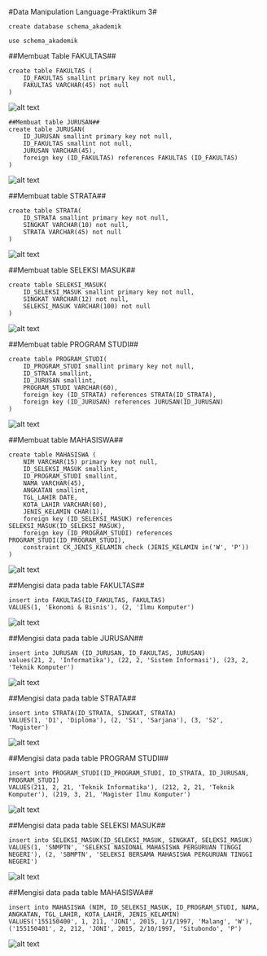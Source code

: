 #Data Manipulation Language-Praktikum 3#
```
create database schema_akademik
```

```
use schema_akademik
```

##Membuat Table FAKULTAS##
```
create table FAKULTAS (
	ID_FAKULTAS smallint primary key not null,
	FAKULTAS VARCHAR(45) not null
)
```
![alt text](https://github.com/sakilah22/DBDSQL-DML-PRAK3/blob/main/TABLE%20FAKULTAS.png)

```
##Membuat table JURUSAN##
create table JURUSAN(
	ID_JURUSAN smallint primary key not null,
	ID_FAKULTAS smallint not null,
	JURUSAN VARCHAR(45),
	foreign key (ID_FAKULTAS) references FAKULTAS (ID_FAKULTAS)
)
```
![alt text](https://github.com/sakilah22/DBDSQL-DML-PRAK3/blob/main/TABLE%20JURUSAN.png)

##Membuat table STRATA##
```
create table STRATA(
	ID_STRATA smallint primary key not null,
	SINGKAT VARCHAR(10) not null,
	STRATA VARCHAR(45) not null 
)
```
![alt text](https://github.com/sakilah22/DBDSQL-DML-PRAK3/blob/main/TABLE%20STRATA.png)

##Membuat table SELEKSI MASUK##
```
create table SELEKSI_MASUK(
	ID_SELEKSI_MASUK smallint primary key not null,
	SINGKAT VARCHAR(12) not null,
	SELEKSI_MASUK VARCHAR(100) not null 
)
```
![alt text](https://github.com/sakilah22/DBDSQL-DML-PRAK3/blob/main/TABLE%20SELEKSI_MASUK.png)

##Membuat table PROGRAM STUDI##
```
create table PROGRAM_STUDI(
	ID_PROGRAM_STUDI smallint primary key not null,
	ID_STRATA smallint,
	ID_JURUSAN smallint,
	PROGRAM_STUDI VARCHAR(60),
	foreign key (ID_STRATA) references STRATA(ID_STRATA),
	foreign key (ID_JURUSAN) references JURUSAN(ID_JURUSAN)
)
```
![alt text](https://github.com/sakilah22/DBDSQL-DML-PRAK3/blob/main/TABEL%20PROGRAM%20STUDI.png)

##Membuat table MAHASISWA##
```
create table MAHASISWA (
	NIM VARCHAR(15) primary key not null,
	ID_SELEKSI_MASUK smallint,
	ID_PROGRAM_STUDI smallint,
	NAMA VARCHAR(45),
	ANGKATAN smallint,
	TGL_LAHIR DATE,
	KOTA_LAHIR VARCHAR(60),
	JENIS_KELAMIN CHAR(1),
	foreign key (ID_SELEKSI_MASUK) references SELEKSI_MASUK(ID_SELEKSI_MASUK),
	foreign key (ID_PROGRAM_STUDI) references PROGRAM_STUDI(ID_PROGRAM_STUDI),
	constraint CK_JENIS_KELAMIN check (JENIS_KELAMIN in('W', 'P'))
)
```
![alt text](https://github.com/sakilah22/DBDSQL-DML-PRAK3/blob/main/TABLE%20MAHASISWA.png)

##Mengisi data pada table FAKULTAS##
```
insert into FAKULTAS(ID_FAKULTAS, FAKULTAS)
VALUES(1, 'Ekonomi & Bisnis'), (2, 'Ilmu Komputer')
```
![alt text](https://github.com/sakilah22/DBDSQL-DML-PRAK3/blob/main/SELECT%20FAKULTAS.png)

##Mengisi data pada table JURUSAN##
```
insert into JURUSAN (ID_JURUSAN, ID_FAKULTAS, JURUSAN)
values(21, 2, 'Informatika'), (22, 2, 'Sistem Informasi'), (23, 2, 'Teknik Komputer')
```
![alt text](https://github.com/sakilah22/DBDSQL-DML-PRAK3/blob/main/SELECT%20JURUSAN.png)

##Mengisi data pada table STRATA##
```
insert into STRATA(ID_STRATA, SINGKAT, STRATA)
VALUES(1, 'D1', 'Diploma'), (2, 'S1', 'Sarjana'), (3, 'S2', 'Magister')
```
![alt text](https://github.com/sakilah22/DBDSQL-DML-PRAK3/blob/main/SELECT%20STRATA.png)

##Mengisi data pada table PROGRAM STUDI##
```
insert into PROGRAM_STUDI(ID_PROGRAM_STUDI, ID_STRATA, ID_JURUSAN, PROGRAM_STUDI)
VALUES(211, 2, 21, 'Teknik Informatika'), (212, 2, 21, 'Teknik Komputer'), (219, 3, 21, 'Magister Ilmu Komputer')
```
![alt text](https://github.com/sakilah22/DBDSQL-DML-PRAK3/blob/main/SELECT%20PROGRAM%20STUDI.png)

##Mengisi data pada table SELEKSI MASUK##
```
insert into SELEKSI_MASUK(ID_SELEKSI_MASUK, SINGKAT, SELEKSI_MASUK)
VALUES(1, 'SNMPTN', 'SELEKSI NASIONAL MAHASISWA PERGURUAN TINGGI NEGERI'), (2, 'SBMPTN', 'SELEKSI BERSAMA MAHASISWA PERGURUAN TINGGI NEGERI')
```
![alt text](https://github.com/sakilah22/DBDSQL-DML-PRAK3/blob/main/SELECT%20SELEKSI%20MASUK.png)

##Mengisi data pada table MAHASISWA##
```
insert into MAHASISWA (NIM, ID_SELEKSI_MASUK, ID_PROGRAM_STUDI, NAMA, ANGKATAN, TGL_LAHIR, KOTA_LAHIR, JENIS_KELAMIN)
VALUES('155150400', 1, 211, 'JONI', 2015, 1/1/1997, 'Malang', 'W'), ('155150401', 2, 212, 'JONI', 2015, 2/10/1997, 'Situbondo', 'P')
```
![alt text](https://github.com/sakilah22/DBDSQL-DML-PRAK3/blob/main/SELECT%20MAHASISWA.png)

